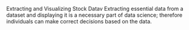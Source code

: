 Extracting and Visualizing Stock Datav
Extracting essential data from a dataset and displaying it is a necessary part of data science; therefore individuals can make correct decisions based on the data.
